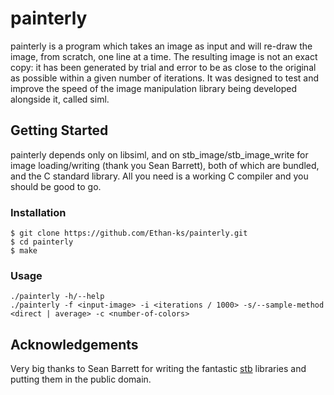 # painterly

painterly is a program which takes an image as input and will re-draw the image, from scratch, one line at a time. 
The resulting image is not an exact copy: it has been generated by trial and error to be as close to the original as possible within a given number of iterations. It was designed to test and improve the speed of the image manipulation library being developed alongside it, called siml. 

## Getting Started

painterly depends only on libsiml, and on stb_image/stb_image_write for image loading/writing (thank you Sean Barrett), both of which are bundled, and the C standard library. All you need is a working C compiler and you should be good to go.

### Installation
    $ git clone https://github.com/Ethan-ks/painterly.git
    $ cd painterly
    $ make

### Usage
    ./painterly -h/--help
    ./painterly -f <input-image> -i <iterations / 1000> -s/--sample-method <direct | average> -c <number-of-colors>

## Acknowledgements

Very big thanks to Sean Barrett for writing the fantastic [stb](https://github.com/nothings/stb) libraries and putting them in the public domain.
